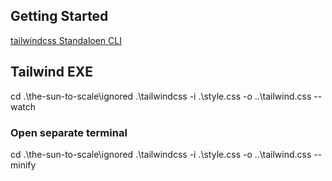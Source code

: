 ## Getting Started

[tailwindcss Standaloen CLI](https://tailwindcss.com/blog/standalone-cli)

## Tailwind EXE

cd .\\the-sun-to-scale\\ignored
.\\tailwindcss -i .\\style.css -o ..\\tailwind.css --watch

### Open separate terminal

cd .\\the-sun-to-scale\ignored
.\\tailwindcss -i .\\style.css -o ..\\tailwind.css --minify
